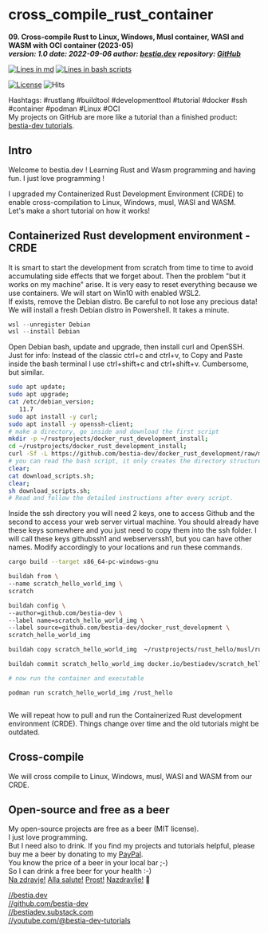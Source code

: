 # cross_compile_rust_container

**09. Cross-compile Rust to Linux, Windows, Musl container, WASI and WASM with OCI container (2023-05)**  
***version: 1.0  date: 2022-09-06 author: [bestia.dev](https://bestia.dev) repository: [GitHub](https://github.com/bestia-dev/cross_compile_rust_container)***  

[![Lines in md](https://img.shields.io/badge/Lines_in_markdown-932-green.svg)](https://github.com/bestia-dev/cross_compile_rust_container/)
[![Lines in bash scripts](https://img.shields.io/badge/Lines_in_bash_scripts-1535-blue.svg)](https://github.com/bestia-dev/cross_compile_rust_container/)

[![License](https://img.shields.io/badge/license-MIT-blue.svg)](https://github.com/bestia-dev/cross_compile_rust_container/blob/master/LICENSE)
![Hits](https://bestia.dev/webpage_hit_counter/get_svg_image/138544014.svg)

Hashtags: #rustlang #buildtool #developmenttool #tutorial #docker #ssh #container #podman #Linux #OCI  
My projects on GitHub are more like a tutorial than a finished product: [bestia-dev tutorials](https://github.com/bestia-dev/tutorials_rust_wasm).  

## Intro

Welcome to bestia.dev !
Learning Rust and Wasm programming and having fun.
I just love programming !

I upgraded my Containerized Rust Development Environment (CRDE) to enable cross-compilation to Linux, Windows, musl, WASI and WASM.  
Let's make a short tutorial on how it works!

## Containerized Rust development environment - CRDE

It is smart to start the development from scratch from time to time to avoid accumulating side effects that we forget about. Then the problem "but it works on my machine" arise. It is very easy to reset everything because we use containers.
We will start on Win10 with enabled WSL2.  
If exists, remove the Debian distro. Be careful to not lose any precious data!
We will install a fresh Debian distro in Powershell. It takes a minute.

```powershell
wsl --unregister Debian
wsl --install Debian
```

Open Debian bash, update and upgrade, then install curl and OpenSSH.
Just for info: Instead of the classic ctrl+c and ctrl+v, to Copy and Paste inside the bash terminal I use ctrl+shift+c and ctrl+shift+v. Cumbersome, but similar.

```bash
sudo apt update;
sudo apt upgrade;
cat /etc/debian_version;
   11.7
sudo apt install -y curl;
sudo apt install -y openssh-client;
# make a directory, go inside and download the first script
mkdir -p ~/rustprojects/docker_rust_development_install;
cd ~/rustprojects/docker_rust_development_install;
curl -Sf -L https://github.com/bestia-dev/docker_rust_development/raw/main/docker_rust_development_install/download_scripts.sh --output download_scripts.sh;
# you can read the bash script, it only creates the directory structure, downloads scripts and suggests what script to run next
clear;
cat download_scripts.sh;
clear;
sh download_scripts.sh;
# Read and follow the detailed instructions after every script.
```

Inside the ssh directory you will need 2 keys, one to access Github and the second to access your web server virtual machine.
You should already have these keys somewhere and you just need to copy them into the ssh folder.
I will call these keys githubssh1 and webserverssh1, but you can have other names.
Modify accordingly to your locations and run these commands.



```bash
cargo build --target x86_64-pc-windows-gnu

buildah from \
--name scratch_hello_world_img \
scratch

buildah config \
--author=github.com/bestia-dev \
--label name=scratch_hello_world_img \
--label source=github.com/bestia-dev/docker_rust_development \
scratch_hello_world_img

buildah copy scratch_hello_world_img  ~/rustprojects/rust_hello/musl/rust_hello /rust_hello

buildah commit scratch_hello_world_img docker.io/bestiadev/scratch_hello_world_img

# now run the container and executable

podman run scratch_hello_world_img /rust_hello

```

```bash

```




We will repeat how to pull and run the Containerized Rust development environment (CRDE). Things change over time and the old tutorials might be outdated.











## Cross-compile

We will cross compile to Linux, Windows, musl, WASI and WASM from our CRDE.





## Open-source and free as a beer

My open-source projects are free as a beer (MIT license).  
I just love programming.  
But I need also to drink. If you find my projects and tutorials helpful, please buy me a beer by donating to my [PayPal](https://paypal.me/LucianoBestia).  
You know the price of a beer in your local bar ;-)  
So I can drink a free beer for your health :-)  
[Na zdravje!](https://translate.google.com/?hl=en&sl=sl&tl=en&text=Na%20zdravje&op=translate) [Alla salute!](https://dictionary.cambridge.org/dictionary/italian-english/alla-salute) [Prost!](https://dictionary.cambridge.org/dictionary/german-english/prost) [Nazdravlje!](https://matadornetwork.com/nights/how-to-say-cheers-in-50-languages/) 🍻

[//bestia.dev](https://bestia.dev)  
[//github.com/bestia-dev](https://github.com/bestia-dev)  
[//bestiadev.substack.com](https://bestiadev.substack.com)  
[//youtube.com/@bestia-dev-tutorials](https://youtube.com/@bestia-dev-tutorials)  
